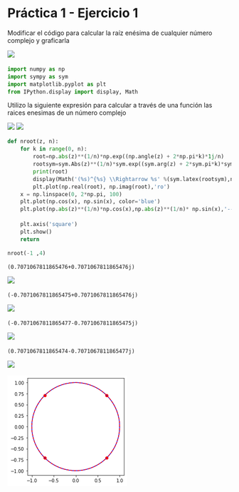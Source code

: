 # Práctica 1 - Ejercicio 1  
Modificar el código para calcular la raíz enésima de cualquier número complejo y graficarla   

<img src="https://render.githubusercontent.com/render/math?math=\Huge\sqrt[n] {z}">

```python
import numpy as np
import sympy as sym
import matplotlib.pyplot as plt
from IPython.display import display, Math
```  
Utilizo la siguiente expresión para calcular a través de una función las raices enesimas de un número complejo   

<img src="https://render.githubusercontent.com/render/math?math=\LARGE\sqrt[n] {z}=\sqrt[n] {r}%20e^{i \frac{\theta%2B2 k \pi}{n}}">   

<img src="https://render.githubusercontent.com/render/math?math=z%20=%20r%20e^{i\theta} %20.%20.%20.%20.%20.%20 k\in Z %20.%20.%20.%20.%20.%20 0 \leq k < n">

```python
def nroot(z, n):
    for k in range(0, n):
        root=np.abs(z)**(1/n)*np.exp((np.angle(z) + 2*np.pi*k)*1j/n)
        rootsym=sym.Abs(z)**(1/n)*sym.exp((sym.arg(z) + 2*sym.pi*k)*sym.I/n)
        print(root)
        display(Math('(%s)^{%s} \\Rightarrow %s' %(sym.latex(rootsym),n, sym.latex(rootsym**n))))
        plt.plot(np.real(root), np.imag(root),'ro')
    x = np.linspace(0, 2*np.pi, 100)
    plt.plot(np.cos(x), np.sin(x), color='blue')
    plt.plot(np.abs(z)**(1/n)*np.cos(x),np.abs(z)**(1/n)* np.sin(x),'--', color='red')

    plt.axis('square')
    plt.show()
    return
```


```python
nroot(-1 ,4)
```

    (0.7071067811865476+0.7071067811865476j)

<img src="https://render.githubusercontent.com/render/math?math=\Large%20(e^{i \frac{\pi}{4}})^{4} \Rightarrow -1">

    (-0.7071067811865475+0.7071067811865476j)

<img src="https://render.githubusercontent.com/render/math?math=\Large%20(e^{i \frac{3 \pi}{4}})^{4} \Rightarrow -1">

    (-0.7071067811865477-0.7071067811865475j)

<img src="https://render.githubusercontent.com/render/math?math=\Large%20(e^{-i \frac{3 \pi}{4}})^{4} \Rightarrow -1">

    (0.7071067811865474-0.7071067811865477j)

<img src="https://render.githubusercontent.com/render/math?math=\Large%20(e^{-i \frac{\pi}{4}})^{4} \Rightarrow -1">

![png](output_4_8.png)

